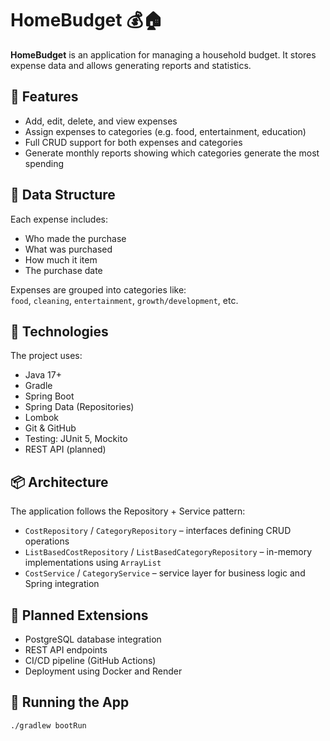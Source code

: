 # HomeBudget 💰🏠

**HomeBudget** is an application for managing a household budget. It stores expense data and allows generating reports and statistics.

## 📌 Features

- Add, edit, delete, and view expenses
- Assign expenses to categories (e.g. food, entertainment, education)
- Full CRUD support for both expenses and categories
- Generate monthly reports showing which categories generate the most spending

## 🧩 Data Structure

Each expense includes:
- Who made the purchase
- What was purchased
- How much it item
- The purchase date

Expenses are grouped into categories like:  
`food`, `cleaning`, `entertainment`, `growth/development`, etc.

## 🧪 Technologies

The project uses:

- Java 17+
- Gradle
- Spring Boot
- Spring Data (Repositories)
- Lombok
- Git & GitHub
- Testing: JUnit 5, Mockito
- REST API (planned)

## 📦 Architecture

The application follows the Repository + Service pattern:

- `CostRepository` / `CategoryRepository` – interfaces defining CRUD operations
- `ListBasedCostRepository` / `ListBasedCategoryRepository` – in-memory implementations using `ArrayList`
- `CostService` / `CategoryService` – service layer for business logic and Spring integration

## 🔧 Planned Extensions

- PostgreSQL database integration
- REST API endpoints
- CI/CD pipeline (GitHub Actions)
- Deployment using Docker and Render

## 🚀 Running the App

```bash
./gradlew bootRun
